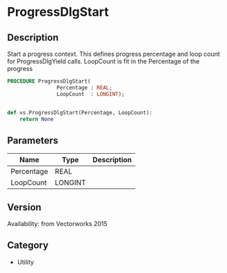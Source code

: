 # ProgressDlgStart

## Description
Start a progress context. This defines progress percentage and loop count for ProgressDlgYield calls. LoopCount is fit in the Percentage of the progress

```pascal
PROCEDURE ProgressDlgStart(
				Percentage : REAL;
				LoopCount  : LONGINT);
```

```python

def vs.ProgressDlgStart(Percentage, LoopCount):
    return None
```

## Parameters
|Name|Type|Description|
|---|---|---|
|Percentage|REAL||
|LoopCount|LONGINT||

## Version
Availability: from Vectorworks 2015
## Category
* Utility

